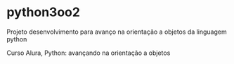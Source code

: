 # python3oo2
Projeto desenvolvimento para avanço na orientação a objetos da linguagem python

Curso Alura, Python: avançando na orientação a objetos
